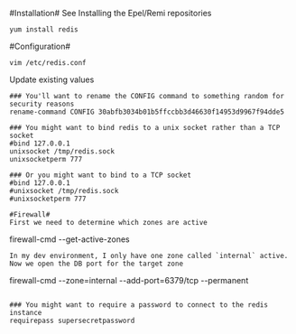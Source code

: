 #Installation#
See Installing the Epel/Remi repositories
```
yum install redis
```

#Configuration#
```
vim /etc/redis.conf
```
Update existing values

```
### You'll want to rename the CONFIG command to something random for security reasons
rename-command CONFIG 30abfb3034b01b5ffccbb3d46630f14953d9967f94dde5

### You might want to bind redis to a unix socket rather than a TCP socket
#bind 127.0.0.1
unixsocket /tmp/redis.sock
unixsocketperm 777

### Or you might want to bind to a TCP socket
#bind 127.0.0.1
#unixsocket /tmp/redis.sock
#unixsocketperm 777

#Firewall#
First we need to determine which zones are active
```
firewall-cmd --get-active-zones
```
In my dev environment, I only have one zone called `internal` active. Now we open the DB port for the target zone
```
firewall-cmd --zone=internal --add-port=6379/tcp --permanent
```

### You might want to require a password to connect to the redis instance
requirepass supersecretpassword
```
